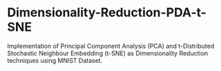 # Dimensionality-Reduction-PDA-t-SNE
Implementation of Principal Component Analysis (PCA) and t-Distributed Stochastic Neighbour Embedding (t-SNE) as Dimensionality Reduction techniques using MNIST Dataset.
